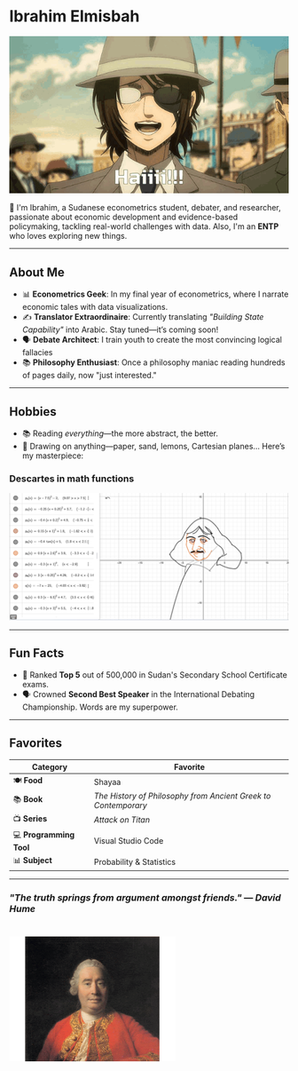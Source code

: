 # Ibrahim Elmisbah

![Hange saying Hi](aot-hange.gif)

👋 I'm Ibrahim, a Sudanese econometrics student, debater, and researcher, passionate about economic development and evidence-based policymaking, tackling real-world challenges with data. <!-- Necessary long line.-->
Also, I'm an **ENTP** who loves exploring new things.
_____

## About Me

- 📊 **Econometrics Geek**: In my final year of econometrics, where I narrate economic tales with data visualizations.
- ✍️ **Translator Extraordinaire**: Currently translating *"Building State Capability"* into Arabic. Stay tuned—it’s coming soon!
- 🗣️ **Debate Architect**: I train youth to create the most convincing logical fallacies
- 📚 **Philosophy Enthusiast**: Once a philosophy maniac reading hundreds of pages daily, now "just interested."
<!-- Necessary long lines-->

_____

## Hobbies

- 📚 Reading *everything*—the more abstract, the better.  
- 🎨 Drawing on anything—paper, sand, lemons, Cartesian planes...
  Here’s my masterpiece:

 ### **Descartes in math functions**

  ![Deascates](P1.png)
_____

## Fun Facts

- 🏅 Ranked **Top 5** out of 500,000 in Sudan's Secondary School Certificate exams.
- 🗣️ Crowned **Second Best Speaker** in the International Debating Championship. Words are my superpower.<!-- Necessary long line-->

_____

## Favorites

| **Category**            | **Favorite**                                       |
|--------------------------|---------------------------------------------------|
| 🍽️ **Food**             | Shayaa                                            |
| 📚 **Book**             | *The History of Philosophy from Ancient Greek to Contemporary* |
| 📺 **Series**           | *Attack on Titan*                                 |
| 💻 **Programming Tool** | Visual Studio Code                                |
| 📊 **Subject**          | Probability & Statistics                          |
 <!-- Necessary long line, the name of the book is too long -->

_____

### *"The truth springs from argument amongst friends."* — *David Hume*

<!-- markdownlint-disable MD033 -->
<div style="text-align: left; margin-top: 40px;">
  <img src="Hume.gif"
  alt="Description of the GIF" style="width: 300px;">
</div>

